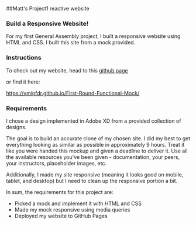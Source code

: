 ##Matt's Project1 reactive website

### Build a Responsive Website!

For my first General Assembly project, I built a responsive website using HTML and CSS. I built this site from a mock provided.

### Instructions

To check out my website, head to this [github page](https://vmipfdr.github.io/First-Round-Functional-Mock/)

or find it here:

https://vmipfdr.github.io/First-Round-Functional-Mock/


### Requirements

I chose a design implemented in Adobe XD from a provided collection of designs.  


The goal is to build an accurate clone of my chosen site. I did my best to get everything looking as similar as possible in approximately 9 hours. Treat it like you were handed this mockup and given a deadline to deliver it. Use all the available resources you've been given - documentation, your peers, your instructors, placeholder images, etc.

Additionally, I made my site responsive (meaning it looks good on mobile, tablet, and desktop) but I need to clean up the responsive portion a bit.

In sum, the requirements for this project are:

* Picked a mock and implement it with HTML and CSS
* Made my mock responsive using media queries
* Deployed my website to GitHub Pages





